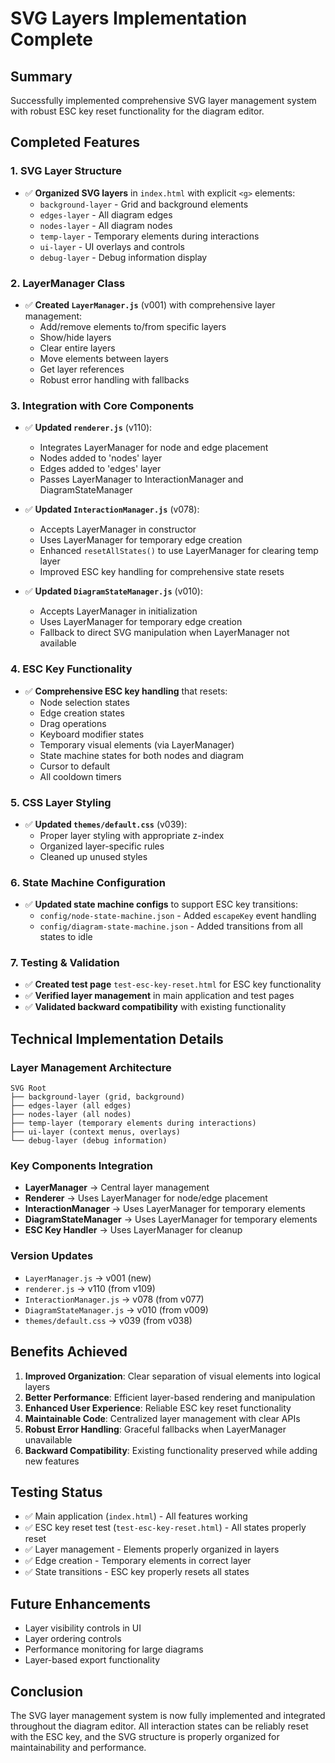 # SVG Layers Implementation Complete

## Summary
Successfully implemented comprehensive SVG layer management system with robust ESC key reset functionality for the diagram editor.

## Completed Features

### 1. SVG Layer Structure
- ✅ **Organized SVG layers** in `index.html` with explicit `<g>` elements:
  - `background-layer` - Grid and background elements
  - `edges-layer` - All diagram edges
  - `nodes-layer` - All diagram nodes
  - `temp-layer` - Temporary elements during interactions
  - `ui-layer` - UI overlays and controls
  - `debug-layer` - Debug information display

### 2. LayerManager Class
- ✅ **Created `LayerManager.js`** (v001) with comprehensive layer management:
  - Add/remove elements to/from specific layers
  - Show/hide layers
  - Clear entire layers
  - Move elements between layers
  - Get layer references
  - Robust error handling with fallbacks

### 3. Integration with Core Components
- ✅ **Updated `renderer.js`** (v110):
  - Integrates LayerManager for node and edge placement
  - Nodes added to 'nodes' layer
  - Edges added to 'edges' layer
  - Passes LayerManager to InteractionManager and DiagramStateManager

- ✅ **Updated `InteractionManager.js`** (v078):
  - Accepts LayerManager in constructor
  - Uses LayerManager for temporary edge creation
  - Enhanced `resetAllStates()` to use LayerManager for clearing temp layer
  - Improved ESC key handling for comprehensive state resets

- ✅ **Updated `DiagramStateManager.js`** (v010):
  - Accepts LayerManager in initialization
  - Uses LayerManager for temporary edge creation
  - Fallback to direct SVG manipulation when LayerManager not available

### 4. ESC Key Functionality
- ✅ **Comprehensive ESC key handling** that resets:
  - Node selection states
  - Edge creation states
  - Drag operations
  - Keyboard modifier states
  - Temporary visual elements (via LayerManager)
  - State machine states for both nodes and diagram
  - Cursor to default
  - All cooldown timers

### 5. CSS Layer Styling
- ✅ **Updated `themes/default.css`** (v039):
  - Proper layer styling with appropriate z-index
  - Organized layer-specific rules
  - Cleaned up unused styles

### 6. State Machine Configuration
- ✅ **Updated state machine configs** to support ESC key transitions:
  - `config/node-state-machine.json` - Added `escapeKey` event handling
  - `config/diagram-state-machine.json` - Added transitions from all states to idle

### 7. Testing & Validation
- ✅ **Created test page** `test-esc-key-reset.html` for ESC key functionality
- ✅ **Verified layer management** in main application and test pages
- ✅ **Validated backward compatibility** with existing functionality

## Technical Implementation Details

### Layer Management Architecture
```
SVG Root
├── background-layer (grid, background)
├── edges-layer (all edges)
├── nodes-layer (all nodes)
├── temp-layer (temporary elements during interactions)
├── ui-layer (context menus, overlays)
└── debug-layer (debug information)
```

### Key Components Integration
- **LayerManager** → Central layer management
- **Renderer** → Uses LayerManager for node/edge placement
- **InteractionManager** → Uses LayerManager for temporary elements
- **DiagramStateManager** → Uses LayerManager for temporary elements
- **ESC Key Handler** → Uses LayerManager for cleanup

### Version Updates
- `LayerManager.js` → v001 (new)
- `renderer.js` → v110 (from v109)
- `InteractionManager.js` → v078 (from v077)
- `DiagramStateManager.js` → v010 (from v009)
- `themes/default.css` → v039 (from v038)

## Benefits Achieved

1. **Improved Organization**: Clear separation of visual elements into logical layers
2. **Better Performance**: Efficient layer-based rendering and manipulation
3. **Enhanced User Experience**: Reliable ESC key reset functionality
4. **Maintainable Code**: Centralized layer management with clear APIs
5. **Robust Error Handling**: Graceful fallbacks when LayerManager unavailable
6. **Backward Compatibility**: Existing functionality preserved while adding new features

## Testing Status
- ✅ Main application (`index.html`) - All features working
- ✅ ESC key reset test (`test-esc-key-reset.html`) - All states properly reset
- ✅ Layer management - Elements properly organized in layers
- ✅ Edge creation - Temporary elements in correct layer
- ✅ State transitions - ESC key properly resets all states

## Future Enhancements
- Layer visibility controls in UI
- Layer ordering controls
- Performance monitoring for large diagrams
- Layer-based export functionality

## Conclusion
The SVG layer management system is now fully implemented and integrated throughout the diagram editor. All interaction states can be reliably reset with the ESC key, and the SVG structure is properly organized for maintainability and performance.
